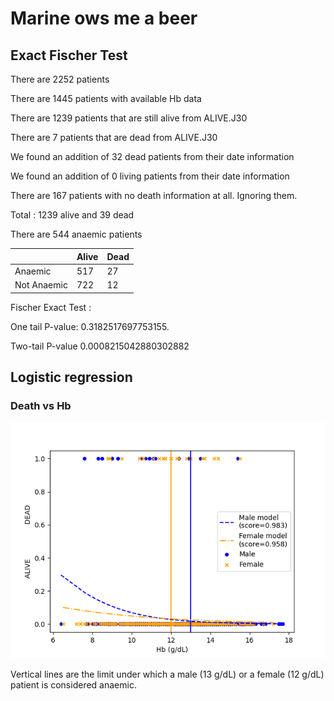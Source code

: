 # Marine ows me a beer

## Exact Fischer Test

There are 2252 patients

There are 1445 patients with available Hb data

There are 1239 patients that are still alive from ALIVE.J30

There are 7 patients that are dead from ALIVE.J30

We found an addition of 32 dead patients from their date information

We found an addition of 0 living patients from their date information

There are 167 patients with no death information at all. Ignoring them.

Total : 1239 alive and 39 dead

There are 544 anaemic patients

|             | Alive     | Dead |
|-------------|-----------|------|
| Anaemic     | 517       | 27   |
| Not Anaemic | 722       | 12   |

Fischer Exact Test :

One tail P-value: 0.3182517697753155.

Two-tail P-value 0.0008215042880302882

## Logistic regression

### Death vs Hb

![](death_vs_hb.png)

Vertical lines are the limit under which a male (13 g/dL) or a female (12 g/dL) patient is considered anaemic.
